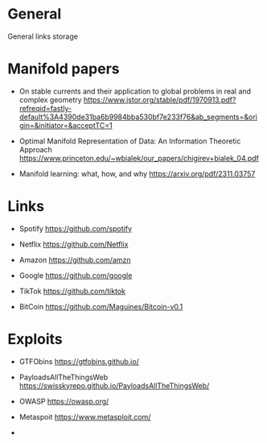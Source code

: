 # General
General links storage


# Manifold papers

- On stable currents and their application
to global problems in real and
complex geometry
 https://www.jstor.org/stable/pdf/1970913.pdf?refreqid=fastly-default%3A4390de31ba6b9984bba530bf7e233f76&ab_segments=&origin=&initiator=&acceptTC=1

- Optimal Manifold Representation of Data:
An Information Theoretic Approach
 https://www.princeton.edu/~wbialek/our_papers/chigirev+bialek_04.pdf

- Manifold learning: what, how, and why https://arxiv.org/pdf/2311.03757


# Links

- Spotify https://github.com/spotify

- Netflix https://github.com/Netflix

- Amazon https://github.com/amzn

- Google https://github.com/google

- TikTok https://github.com/tiktok

- BitCoin https://github.com/Maguines/Bitcoin-v0.1

# Exploits

- GTFObins https://gtfobins.github.io/

- PayloadsAllTheThingsWeb https://swisskyrepo.github.io/PayloadsAllTheThingsWeb/

- OWASP https://owasp.org/

- Metaspoit https://www.metasploit.com/

- 
